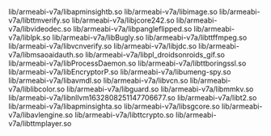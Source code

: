 lib/armeabi-v7a/libapminsightb.so
lib/armeabi-v7a/libimage.so
lib/armeabi-v7a/libttmverify.so
lib/armeabi-v7a/libjcore242.so
lib/armeabi-v7a/libvideodec.so
lib/armeabi-v7a/libpangleflipped.so
lib/armeabi-v7a/liblpk.so
lib/armeabi-v7a/libBugly.so
lib/armeabi-v7a/libttffmpeg.so
lib/armeabi-v7a/libvcnverify.so
lib/armeabi-v7a/libjdc.so
lib/armeabi-v7a/libmsaoaidauth.so
lib/armeabi-v7a/libpl_droidsonroids_gif.so
lib/armeabi-v7a/libProcessDaemon.so
lib/armeabi-v7a/libttboringssl.so
lib/armeabi-v7a/libEncryptorP.so
lib/armeabi-v7a/libumeng-spy.so
lib/armeabi-v7a/libavmdl.so
lib/armeabi-v7a/libvcn.so
lib/armeabi-v7a/liblibcolor.so
lib/armeabi-v7a/libguard.so
lib/armeabi-v7a/libmmkv.so
lib/armeabi-v7a/libnllvm1632808251147706677.so
lib/armeabi-v7a/libt2.so
lib/armeabi-v7a/libapminsighta.so
lib/armeabi-v7a/libsgcore.so
lib/armeabi-v7a/libavlengine.so
lib/armeabi-v7a/libttcrypto.so
lib/armeabi-v7a/libttmplayer.so